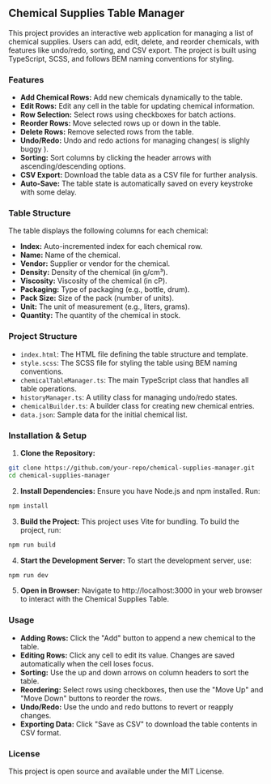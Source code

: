 ## Chemical Supplies Table Manager

This project provides an interactive web application for managing a list of chemical supplies. Users can add, edit, delete, and reorder chemicals, with features like undo/redo, sorting, and CSV export. The project is built using TypeScript, SCSS, and follows BEM naming conventions for styling.

### Features

* **Add Chemical Rows:** Add new chemicals dynamically to the table.
* **Edit Rows:** Edit any cell in the table for updating chemical information.
* **Row Selection:** Select rows using checkboxes for batch actions.
* **Reorder Rows:** Move selected rows up or down in the table.
* **Delete Rows:** Remove selected rows from the table.
* **Undo/Redo:** Undo and redo actions for managing changes( is slighly buggy ).
* **Sorting:** Sort columns by clicking the header arrows with ascending/descending options.
* **CSV Export:** Download the table data as a CSV file for further analysis.
* **Auto-Save:** The table state is automatically saved on every keystroke with some delay.

### Table Structure

The table displays the following columns for each chemical:

* **Index:** Auto-incremented index for each chemical row.
* **Name:** Name of the chemical.
* **Vendor:** Supplier or vendor for the chemical.
* **Density:** Density of the chemical (in g/cm³).
* **Viscosity:** Viscosity of the chemical (in cP).
* **Packaging:** Type of packaging (e.g., bottle, drum).
* **Pack Size:** Size of the pack (number of units).
* **Unit:** The unit of measurement (e.g., liters, grams).
* **Quantity:** The quantity of the chemical in stock.

### Project Structure

* `index.html`: The HTML file defining the table structure and template.
* `style.scss`: The SCSS file for styling the table using BEM naming conventions.
* `chemicalTableManager.ts`: The main TypeScript class that handles all table operations.
* `historyManager.ts`: A utility class for managing undo/redo states.
* `chemicalBuilder.ts`: A builder class for creating new chemical entries.
* `data.json`: Sample data for the initial chemical list.

### Installation & Setup

1. **Clone the Repository:**

```bash
git clone https://github.com/your-repo/chemical-supplies-manager.git
cd chemical-supplies-manager
```

2. **Install Dependencies:** 
   Ensure you have Node.js and npm installed. Run:

```bash
npm install
```

3. **Build the Project:** 
   This project uses Vite for bundling. To build the project, run:

```bash
npm run build
```

4. **Start the Development Server:** 
   To start the development server, use:

```bash
npm run dev
```

5. **Open in Browser:** 
   Navigate to http://localhost:3000 in your web browser to interact with the Chemical Supplies Table.

### Usage

* **Adding Rows:** Click the "Add" button to append a new chemical to the table.
* **Editing Rows:** Click any cell to edit its value. Changes are saved automatically when the cell loses focus.
* **Sorting:** Use the up and down arrows on column headers to sort the table.
* **Reordering:** Select rows using checkboxes, then use the "Move Up" and "Move Down" buttons to reorder the rows.
* **Undo/Redo:** Use the undo and redo buttons to revert or reapply changes.
* **Exporting Data:** Click "Save as CSV" to download the table contents in CSV format.
 
### License

This project is open source and available under the MIT License.

